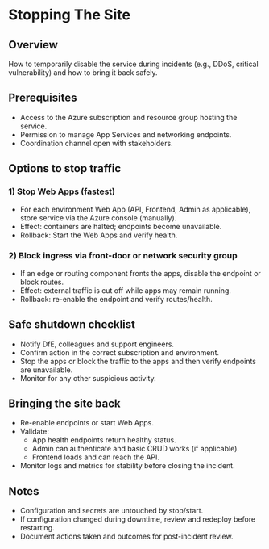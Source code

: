 # Stopping The Site

## Overview
How to temporarily disable the service during incidents (e.g., DDoS, critical vulnerability) and how to bring it back safely.

## Prerequisites
- Access to the Azure subscription and resource group hosting the service.
- Permission to manage App Services and networking endpoints.
- Coordination channel open with stakeholders.

## Options to stop traffic

### 1) Stop Web Apps (fastest)
- For each environment Web App (API, Frontend, Admin as applicable), store service via the Azure console (manually).
- Effect: containers are halted; endpoints become unavailable.
- Rollback: Start the Web Apps and verify health.

### 2) Block ingress via front-door or network security group
- If an edge or routing component fronts the apps, disable the endpoint or block routes.
- Effect: external traffic is cut off while apps may remain running.
- Rollback: re-enable the endpoint and verify routes/health.

## Safe shutdown checklist
- Notify DfE, colleagues and support engineers.
- Confirm action in the correct subscription and environment.
- Stop the apps or block the traffic to the apps and then verify endpoints are unavailable.
- Monitor for any other suspicious activity.

## Bringing the site back
- Re-enable endpoints or start Web Apps.
- Validate:
    - App health endpoints return healthy status.
    - Admin can authenticate and basic CRUD works (if applicable).
    - Frontend loads and can reach the API.
- Monitor logs and metrics for stability before closing the incident.

## Notes
- Configuration and secrets are untouched by stop/start.
- If configuration changed during downtime, review and redeploy before restarting.
- Document actions taken and outcomes for post-incident review.